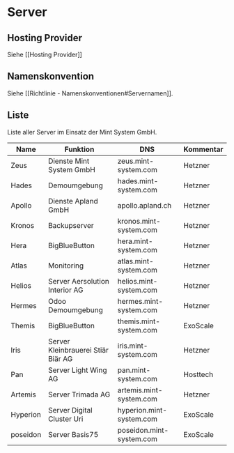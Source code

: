 # Server

## Hosting Provider

Siehe [[Hosting Provider]]

## Namenskonvention

Siehe [[Richtlinie - Namenskonventionen#Servernamen]].

## Liste

Liste aller Server im Einsatz der Mint System GmbH.

| Name     | Funktion                           | DNS                      | Kommentar |
| -------- | ---------------------------------- | ------------------------ | --------- |
| Zeus     | Dienste Mint System GmbH           | zeus.mint-system.com     | Hetzner   |
| Hades    | Demoumgebung                       | hades.mint-system.com    | Hetzner   |
| Apollo   | Dienste Apland GmbH                | apollo.apland.ch         | Hetzner   |
| Kronos   | Backupserver                       | kronos.mint-system.com   | Hetzner   |
| Hera     | BigBlueButton                      | hera.mint-system.com     | Hetzner   |
| Atlas    | Monitoring                         | atlas.mint-system.com    | Hetzner   |
| Helios   | Server Aersolution Interior AG     | helios.mint-system.com   | Hetzner   |
| Hermes   | Odoo Demoumgebung                  | hermes.mint-system.com   | Hetzner   |
| Themis   | BigBlueButton                      | themis.mint-system.com   | ExoScale  |
| Iris     | Server Kleinbrauerei Stiär Biär AG | iris.mint-system.com     | Hetzner   |
| Pan      | Server Light Wing AG               | pan.mint-system.com      | Hosttech  |
| Artemis  | Server Trimada AG                  | artemis.mint-system.com  | Hetzner   |
| Hyperion | Server Digital Cluster Uri         | hyperion.mint-system.com | ExoScale  |
| poseidon | Server Basis75                     | poseidon.mint-system.com | ExoScale  |
